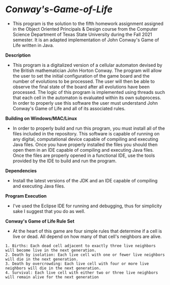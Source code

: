 # ***Conway's-Game-of-Life***
* This program is the solution to the fifth homework assignment assigned in the Object Oriented Principals & Design course from the Computer Science Department of Texas State University during the Fall 2021 semester. It is an adapted implementation of John Conway's Game of Life written in Java.

**Description**
* This program is a digitalized version of a cellular automaton devised by the British mathematician John Horton Conway. The program will allow the user to set the initial configuration of the game board and the number of evolutions to be processed. The user will then be able to observe the final state of the board after all evolutions have been processed. The logic of this program is implemented using threads such that each cell in the automaton is evaluated within its own subprocess. In order to properly use this software the user must understand John Conway's Game of Life and all of its associated rules.

**Building on Windows/MAC/Linux**
* In order to properly build and run this program, you must install all of the files included in the repository. This software is capable of running on any digital, computational device capable of compiling and executing Java files. Once you have properly installed the files you should then open them in an IDE capable of compiling and executing Java files. Once the files are properly opened in a functional IDE, use the tools provided by the IDE to build and run the program.

**Dependencies**
* Install the latest versions of the JDK and an IDE capable of compiling and executing Java files.

**Program Execution**
* I've used the Eclipse IDE for running and debugging, thus for simplicity sake I suggest that you do as well.

**Conway's Game of Life Rule Set**
- At the heart of this game are four simple rules that determine if a cell is live or dead. All depend on how many of that cell's neighbors are alive.
```
1. Births: Each dead cell adjacent to exactly three live neighbors will become live in the next generation.
2. Death by isolation: Each live cell with one or fewer live neighbors will die in the next generation.
3. Death by overcrowding: Each live cell with four or more live neighbors will die in the next generation.
4. Survival: Each live cell with either two or three live neighbors will remain alive for the next generation
```
